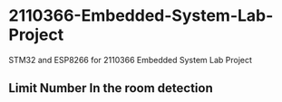 # 2110366-Embedded-System-Lab-Project
STM32 and ESP8266 for 2110366 Embedded System Lab Project

## Limit Number In the room detection
